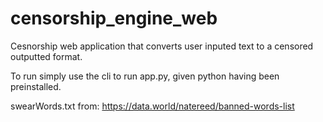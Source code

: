 # censorship_engine_web
 Cesnorship web application that converts user inputed text to a censored outputted format.

To run simply use the cli to run app.py, given python having been preinstalled.

swearWords.txt from: https://data.world/natereed/banned-words-list
